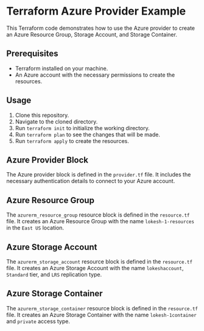 # Terraform Azure Provider Example

This Terraform code demonstrates how to use the Azure provider to create an Azure Resource Group, Storage Account, and Storage Container.

## Prerequisites

- Terraform installed on your machine.
- An Azure account with the necessary permissions to create the resources.

## Usage

1. Clone this repository.
2. Navigate to the cloned directory.
3. Run `terraform init` to initialize the working directory.
4. Run `terraform plan` to see the changes that will be made.
5. Run `terraform apply` to create the resources.

## Azure Provider Block

The Azure provider block is defined in the `provider.tf` file. It includes the necessary authentication details to connect to your Azure account.

## Azure Resource Group

The `azurerm_resource_group` resource block is defined in the `resource.tf` file. It creates an Azure Resource Group with the name `lokesh-1-resources` in the `East US` location.

## Azure Storage Account

The `azurerm_storage_account` resource block is defined in the `resource.tf` file. It creates an Azure Storage Account with the name `lokeshaccount`, `Standard` tier, and `LRS` replication type.

## Azure Storage Container

The `azurerm_storage_container` resource block is defined in the `resource.tf` file. It creates an Azure Storage Container with the name `lokesh-1container` and `private` access type.
